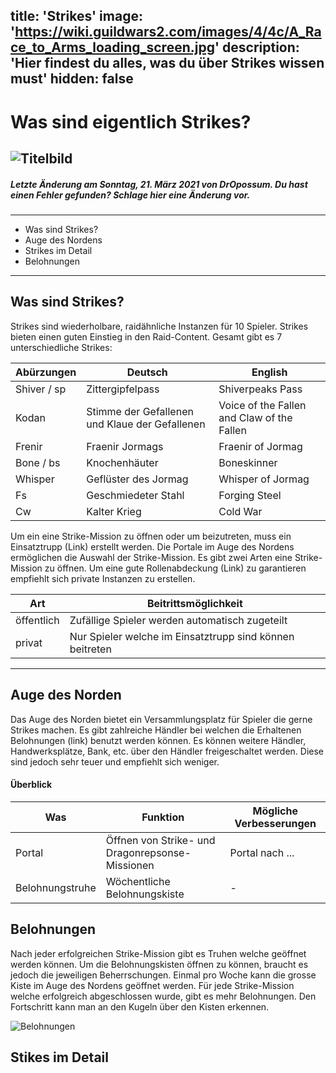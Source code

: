 title: 'Strikes' 
image: 'https://wiki.guildwars2.com/images/4/4c/A_Race_to_Arms_loading_screen.jpg' 
description: 'Hier findest du alles, was du über Strikes wissen must' 
hidden: false 
---
# Was sind eigentlich Strikes?

![Titelbild](https://wiki.guildwars2.com/images/4/4c/A_Race_to_Arms_loading_screen.jpg)
---
##### Letzte Änderung am Sonntag, 21. März 2021 von DrOpossum. Du hast einen Fehler gefunden? Schlage hier eine Änderung vor.
---
- Was sind Strikes?
- Auge des Nordens
- Strikes im Detail
- Belohnungen
---
## Was sind Strikes?

Strikes sind wiederholbare, raidähnliche Instanzen für 10 Spieler. Strikes bieten einen guten Einstieg in den Raid-Content. Gesamt gibt es 7 unterschiedliche Strikes:

| Abürzungen| Deutsch | English |
| ------ | ----------- |----------- |
| Shiver / sp  | Zittergipfelpass | Shiverpeaks Pass |
| Kodan | Stimme der Gefallenen und Klaue der Gefallenen  | Voice of the Fallen and Claw of the Fallen| ext | 
| Frenir | Fraenir Jormags | Fraenir of Jormag |
| Bone / bs | Knochenhäuter| Boneskinner |
| Whisper | Geflüster des Jormag | Whisper of Jormag |
| Fs | Geschmiedeter Stahl | Forging Steel |
| Cw | Kalter Krieg| Cold War |

Um ein eine Strike-Mission zu öffnen oder um beizutreten, muss ein Einsatztrupp (Link) erstellt werden. Die Portale im Auge des Nordens ermöglichen die Auswahl der Strike-Mission. Es gibt zwei Arten eine Strike-Mission zu öffnen. Um eine gute Rollenabdeckung (Link) zu garantieren empfiehlt sich private Instanzen zu erstellen. 

 Art | Beitrittsmöglichkeit |
 ------ | ----------- |
| öffentlich |  Zufällige Spieler werden automatisch zugeteilt | 
| privat | Nur Spieler welche im Einsatztrupp sind können beitreten |

---
## Auge des Norden

Das Auge des Norden bietet ein Versammlungsplatz für Spieler die gerne Strikes machen. Es gibt zahlreiche Händler bei welchen die Erhaltenen Belohnungen (link) benutzt werden können. Es können weitere Händler, Handwerksplätze, Bank, etc. über den Händler freigeschaltet werden. Diese sind jedoch sehr teuer und empfiehlt sich weniger. 

#### Überblick 
| Was| Funktion | Mögliche Verbesserungen|
| ------ | ----------- |----------- |
| Portal | Öffnen von Strike- und Dragonrepsonse-Missionen |Portal nach ... |
| Belohnungstruhe | Wöchentliche Belohnungskiste |- |

## Belohnungen

Nach jeder erfolgreichen Strike-Mission gibt es Truhen welche geöffnet werden können. Um die Belohnungskisten öffnen zu können, braucht es jedoch die jeweiligen Beherrschungen.
Einmal pro Woche kann die grosse Kiste im Auge des Nordens geöffnet werden. Für jede Strike-Mission welche erfolgreich abgeschlossen wurde, gibt es mehr Belohnungen. Den Fortschritt kann man an den Kugeln über den Kisten erkennen. 

![Belohnungen](https://i.imgur.com/WfmoSxx.jpeg)

## Stikes im Detail

